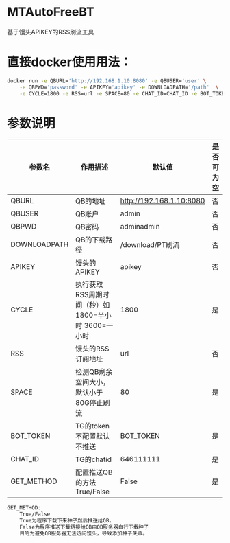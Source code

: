 # MTAutoFreeBT
基于馒头APIKEY的RSS刷流工具

# 直接docker使用用法：
```bash
docker run -e QBURL='http://192.168.1.10:8080' -e QBUSER='user' \
    -e QBPWD='password' -e APIKEY='apikey' -e DOWNLOADPATH='/path'  \
    -e CYCLE=1800 -e RSS=url -e SPACE=80 -e CHAT_ID=CHAT_ID -e BOT_TOKEN=BOT_TOKEN -e GET_METHOD=True shangling/mt-auto-free-to-qb:latest
```

# 参数说明

| 参数名          | 作用描述                              | 默认值                      | 是否可为空 |
|--------------|-----------------------------------|--------------------------|-------|
| QBURL        | QB的地址                             | http://192.168.1.10:8080 | 否     |
| QBUSER       | QB账户                              | admin                    | 否     |
| QBPWD        | QB密码                              | adminadmin               | 否     |
| DOWNLOADPATH | QB的下载路径                           | /download/PT刷流           | 否     |
| APIKEY       | 馒头的APIKEY                         | apikey                   | 否     |
| CYCLE        | 执行获取RSS周期时间（秒）如1800=半小时  3600=一小时 | 1800                     | 是     |
| RSS          | 馒头的RSS订阅地址                        | url                      | 否     |
| SPACE        | 检测QB剩余空间大小，默认小于80G停止刷流            | 80                       | 是     |
| BOT_TOKEN    | TG的token不配置默认不推送                  | BOT_TOKEN                | 是     |
| CHAT_ID      | TG的chatid                         | 646111111                | 是     |
| GET_METHOD   | 配置推送QB的方法   True/False            | False                    | 是     |

```bash
GET_METHOD:
    True/False
    True为程序下载下来种子然后推送给QB，
    False为程序推送下载链接给QB由QB服务器自行下载种子
    目的为避免QB服务器无法访问馒头，导致添加种子失败。
```